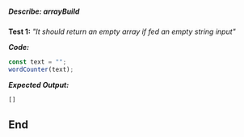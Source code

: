 ##### Describe: arrayBuild
**Test 1:** 
*"It should return an empty array if fed an empty string input"*

***Code:***
```javascript
const text = "";
wordCounter(text);
```
***Expected Output:***
```javascript
[]
```
## End